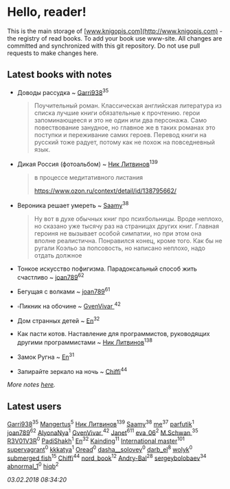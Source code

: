 # Hello, reader!
This is the main storage of [www.knigopis.com](http://www.knigopis.com) - the registry of read books.
To add your book use www-site. All changes are committed and synchronized with this git repository.
Do not use pull requests to make changes here.


## Latest books with notes
* Доводы рассудка ~ [Garri938](users/114/114389869162010721507-google)<sup>35</sup>
    > Поучительный роман. Классическая английская литература из списка лучшие книги обязательные к прочтению. герои запоминающееся и это не один или два персонажа. Само повествование занудное, но главное же в таких романах это поступки и переживание самих героев. Перевод книги на русский тоже радует, потому как не похож на повседневный язык.

* Дикая Россия (фотоальбом) ~ [Ник Литвинов](users/241/241974816-vkontakte)<sup>139</sup>
    > в процессе медитативного листания
    > 
    > https://www.ozon.ru/context/detail/id/138795662/

* Вероника решает умереть ~ [Saamy](users/115/115226508-vkontakte)<sup>38</sup>
    > Ну вот в духе обычных книг про психбольницы. Вроде неплохо, но сказано уже тысячу раз на страницах других книг. Главная героиня не вызывает особой симпатии, но при этом она вполне реалистична. Понравился конец, кроме того. Как бы не ругали Коэльо за попсовость, но написано неплохо, надо отдать должное

* Тонкое искусство пофигизма. Парадоксальный способ жить счастливо ~ [joan789](users/240/2401650-vkontakte)<sup>62</sup>

* Бегущая с волками ~ [joan789](users/240/2401650-vkontakte)<sup>61</sup>

* ▫Пикник на обочине ~ [GvenVivar ](users/158/158266434925901-facebook)<sup>42</sup>

* Дом странных детей ~ [En](users/333/333646551-vkontakte)<sup>32</sup>

* Как пасти котов. Наставление для программистов, руководящих другими программистами ~ [Ник Литвинов](users/241/241974816-vkontakte)<sup>138</sup>

* Замок Ругна ~ [En](users/333/333646551-vkontakte)<sup>31</sup>

* Запирайте зеркало на ночь ~ [Chiffi](users/105/105831994080785626680-google)<sup>44</sup>


_More notes [here](latest_books_with_notes.md)._


## Latest users
[Garri938](users/114/114389869162010721507-google)<sup>35</sup> 
[Mangertus](users/156/15649404-vkontakte)<sup>5</sup> 
[Ник Литвинов](users/241/241974816-vkontakte)<sup>139</sup> 
[Saamy](users/115/115226508-vkontakte)<sup>38</sup> 
[me](users/381/381417697-yandex)<sup>37</sup> 
[parfutik](users/116/116212888203021514442-google)<sup>1</sup> 
[joan789](users/240/2401650-vkontakte)<sup>62</sup> 
[AlyonaNya](users/766/76622692-yandex)<sup>1</sup> 
[GvenVivar ](users/158/158266434925901-facebook)<sup>42</sup> 
[Janet](users/108/108113656204404967440-google)<sup>611</sup> 
[eva_06](users/469/469391233-vkontakte)<sup>2</sup> 
[M.Schwan ](users/101/101892939810731181399-google)<sup>35</sup> 
[R3V01V3R](users/102/102961825735323371351-google)<sup>0</sup> 
[PadiShakh](users/108/108140979023821813772-google)<sup>1</sup> 
[En](users/333/333646551-vkontakte)<sup>32</sup> 
[Kainding](users/102/102220567175253488762-google)<sup>11</sup> 
[International master](users/741/74140988-vkontakte)<sup>101</sup> 
[supervagrant](users/966/9668081-vkontakte)<sup>0</sup> 
[kkkatya](users/326/32695636-vkontakte)<sup>1</sup> 
[Oread](users/117/117358163930312258753-google)<sup>0</sup> 
[dasha__solovey](users/178/17878602-vkontakte)<sup>0</sup> 
[darb_el](users/184/184135339-vkontakte)<sup>8</sup> 
[wolyk](users/108/108891319775742454384-google)<sup>0</sup> 
[submerged fish](users/471/471364154-yandex)<sup>15</sup> 
[Chiffi](users/105/105831994080785626680-google)<sup>44</sup> 
[nord_book](users/325/325862222-vkontakte)<sup>12</sup> 
[Andry-Bal](users/109/109232883876697421544-google)<sup>28</sup> 
[sergeybolobaev](users/112/112205967961310617540-google)<sup>34</sup> 
[abnormal_1](users/183/183470027-vkontakte)<sup>0</sup> 
[hiqb](users/481/481697754-yandex)<sup>2</sup> 


_03.02.2018 08:34:20_
